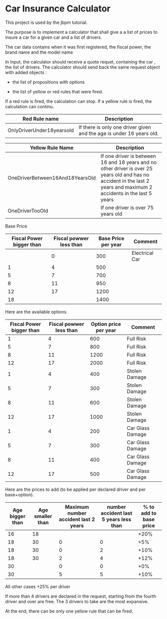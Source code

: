 # Car Insurance Calculator

This project is used by the jbpm tutorial.

The purpose is to implement a calculator that shall give a a list of prices to insure a car for a given car and a list of drivers.

The car data contains when it was first registered, the fiscal power, the brand name and the model name

In Input, the calculator should receive a quote requet, containing the car , the list of drivers. The calculator should send back the same request object with added objects :

* the list of propositions with options

* the list of yellow or red rules that were fired.


If a red rule is fired, the calculation can stop. If a yellow rule is fired, the calculation can continu.

| Red Rule name | Description |
| --- | --- |
| OnlyDriverUnder18yearsold | If there is only one driver given and the age is under 16 years old. |


| Yellow Rule Name | Description |
| --- | --- |
| OneDriverBetween16And18YearsOld | If one driver is between 16 and 18 years and no other driver is over 25 years old and has no accident in the last 2 years and maximum 2 accidents in the last 5 years |
| OneDriverTooOld | If one driver is over 75 years old |

Base Price

| Fiscal Power bigger than | Fiscal powwer less than | Base Price per year | Comment |
| --- | --- | --- | --- |
| | 0 | 300 | Electrical Car |
| 1 | 4 | 500 | |
| 5 | 7 | 700 | |
| 8 | 11 | 950 | |
| 12 | 17 | 1200 | |
| 18 | | 1400 | |

Here are the available options.

| Fiscal Power bigger than | Fiscal powwer less than | Option price per year | Comment |
| --- | --- | --- | --- |
| 1 | 4 | 600 | Full Risk |
| 5 | 7 | 800 | Full Risk |
| 8 | 11 | 1200 | Full Risk |
| 12 | 17 |2000 | Full Risk |
| 1 | 4 | 400 | Stolen Damage |
| 5 | 7 | 300 | Stolen Damage |
| 8 | 11 | 600 | Stolen Damage |
| 12 | 17 | 1000 | Stolen Damage |
| 1 | 4 | 200 | Car Glass Damage|
| 5 | 7 | 300 | Car Glass Damage |
| 8 | 11| 400 | Car Glass Damage|
| 12| 17 | 500 | Car Glass Damage |

Here are the prices to add \(to be applied per declared driver and per base+option\).

| Age bigger than | Age smaller than | Maximum number accident last 2 years | number accident last 5 years less than | % to add to base price |
| --- | --- | --- | --- | --- |
| 16 | 18 | | | +20% |
| 18 | 30 | 0| 0| +5% |
| 18 | 30 | 0| 2 | +10% |
| 18 | 30 | 2| 4| +12% |
| 30 | | 0| 0| +0% |
| 30 | | 5 | 5 | +10% |

All other cases +25% per driver

If more than 4 drivers are declared in the request, starting from the fourth driver and over are free. The 3 drivers to take are the most expansive.

At the end, there can be only one yellow rule that can be fired.

